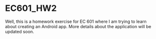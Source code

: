 # EC601_HW2
Well, this is a homework exercise for EC 601 where I am trying to learn about creating an Android app. More details about the application will be updated soon.
